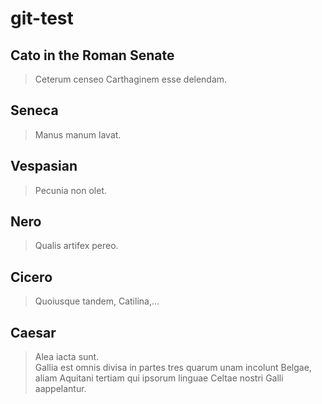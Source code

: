 # git-test

## Cato in the Roman Senate

> Ceterum censeo Carthaginem esse delendam.

## Seneca

> Manus manum lavat.

## Vespasian

> Pecunia non olet.

## Nero

> Qualis artifex pereo.

## Cicero

> Quoiusque tandem, Catilina,...

## Caesar

> Alea iacta sunt.  
> Gallia est omnis divisa in partes tres quarum unam incolunt Belgae, aliam Aquitani
> tertiam qui ipsorum linguae Celtae nostri Galli aappelantur.
